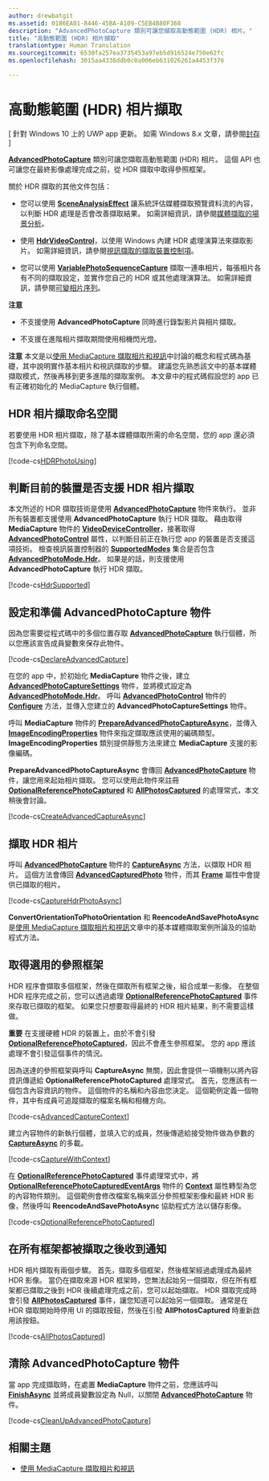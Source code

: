 ```yaml
---
author: drewbatgit
ms.assetid: 0186EA01-8446-45BA-A109-C5EB4B80F368
description: "AdvancedPhotoCapture 類別可讓您擷取高動態範圍 (HDR) 相片。"
title: "高動態範圍 (HDR) 相片擷取"
translationtype: Human Translation
ms.sourcegitcommit: 6530fa257ea3735453a97eb5d916524e750e62fc
ms.openlocfilehash: 3015aa4338ddb0c0a006eb631026261a4453f376

---
```


# 高動態範圍 (HDR) 相片擷取

\[ 針對 Windows 10 上的 UWP app 更新。 如需 Windows 8.x 文章，請參閱[封存](http://go.microsoft.com/fwlink/p/?linkid=619132) \]


[
            **AdvancedPhotoCapture**](https://msdn.microsoft.com/library/windows/apps/mt181386) 類別可讓您擷取高動態範圍 (HDR) 相片。 這個 API 也可讓您在最終影像處理完成之前，從 HDR 擷取中取得參照框架。

關於 HDR 擷取的其他文件包括：

-   您可以使用 [**SceneAnalysisEffect**](https://msdn.microsoft.com/library/windows/apps/dn948902) 讓系統評估媒體擷取預覽資料流的內容，以判斷 HDR 處理是否會改善擷取結果。 如需詳細資訊，請參閱[媒體擷取的場景分析](scene-analysis-for-media-capture.md)。

-   使用 [**HdrVideoControl**](https://msdn.microsoft.com/library/windows/apps/dn926680)，以使用 Windows 內建 HDR 處理演算法來擷取影片。 如需詳細資訊，請參閱[視訊擷取的擷取裝置控制項](capture-device-controls-for-video-capture.md)。

-   您可以使用 [**VariablePhotoSequenceCapture**](https://msdn.microsoft.com/library/windows/apps/dn652564) 擷取一連串相片，每張相片各有不同的擷取設定，並實作您自己的 HDR 或其他處理演算法。 如需詳細資訊，請參閱[可變相片序列](variable-photo-sequence.md)。

**注意**
-   不支援使用 **AdvancedPhotoCapture** 同時進行錄製影片與相片擷取。

-   不支援在進階相片擷取期間使用相機閃光燈。

**注意** 本文是以[使用 MediaCapture 擷取相片和視訊](capture-photos-and-video-with-mediacapture.md)中討論的概念和程式碼為基礎，其中說明實作基本相片和視訊擷取的步驟。 建議您先熟悉該文中的基本媒體擷取模式，然後再移到更多進階的擷取案例。 本文章中的程式碼假設您的 app 已有正確初始化的 MediaCapture 執行個體。

## HDR 相片擷取命名空間

若要使用 HDR 相片擷取，除了基本媒體擷取所需的命名空間，您的 app 還必須包含下列命名空間。

[!code-cs[HDRPhotoUsing](./code/BasicMediaCaptureWin10/cs/MainPage.xaml.cs#SnippetHDRPhotoUsing)]


## 判斷目前的裝置是否支援 HDR 相片擷取

本文所述的 HDR 擷取技術是使用 [**AdvancedPhotoCapture**](https://msdn.microsoft.com/library/windows/apps/mt181386) 物件來執行。 並非所有裝置都支援使用 **AdvancedPhotoCapture** 執行 HDR 擷取。 藉由取得 **MediaCapture** 物件的 [**VideoDeviceController**](https://msdn.microsoft.com/library/windows/apps/br226825)，接著取得 [**AdvancedPhotoControl**](https://msdn.microsoft.com/library/windows/apps/mt147840) 屬性，以判斷目前正在執行您 app 的裝置是否支援這項技術。 檢查視訊裝置控制器的 [**SupportedModes**](https://msdn.microsoft.com/library/windows/apps/mt147844) 集合是否包含 [**AdvancedPhotoMode.Hdr**](https://msdn.microsoft.com/library/windows/apps/mt147845)。 如果是的話，則支援使用 **AdvancedPhotoCapture** 執行 HDR 擷取。

[!code-cs[HdrSupported](./code/BasicMediaCaptureWin10/cs/MainPage.xaml.cs#SnippetHdrSupported)]

## 設定和準備 AdvancedPhotoCapture 物件

因為您需要從程式碼中的多個位置存取 [**AdvancedPhotoCapture**](https://msdn.microsoft.com/library/windows/apps/mt181386) 執行個體，所以您應該宣告成員變數來保存此物件。

[!code-cs[DeclareAdvancedCapture](./code/BasicMediaCaptureWin10/cs/MainPage.xaml.cs#SnippetDeclareAdvancedCapture)]

在您的 app 中，於初始化 **MediaCapture** 物件之後，建立 [**AdvancedPhotoCaptureSettings**](https://msdn.microsoft.com/library/windows/apps/mt147837) 物件，並將模式設定為 [**AdvancedPhotoMode.Hdr**](https://msdn.microsoft.com/library/windows/apps/mt147845)。 呼叫 [**AdvancedPhotoControl**](https://msdn.microsoft.com/library/windows/apps/mt147840) 物件的 [**Configure**](https://msdn.microsoft.com/library/windows/apps/mt147841) 方法，並傳入您建立的 **AdvancedPhotoCaptureSettings** 物件。

呼叫 **MediaCapture** 物件的 [**PrepareAdvancedPhotoCaptureAsync**](https://msdn.microsoft.com/library/windows/apps/mt181403)，並傳入 [**ImageEncodingProperties**](https://msdn.microsoft.com/library/windows/apps/hh700993) 物件來指定擷取應該使用的編碼類型。 **ImageEncodingProperties** 類別提供靜態方法來建立 **MediaCapture** 支援的影像編碼。

**PrepareAdvancedPhotoCaptureAsync** 會傳回 [**AdvancedPhotoCapture**](https://msdn.microsoft.com/library/windows/apps/mt181386) 物件，讓您用來起始相片擷取。 您可以使用此物件來註冊 [**OptionalReferencePhotoCaptured**](https://msdn.microsoft.com/library/windows/apps/mt181392) 和 [**AllPhotosCaptured**](https://msdn.microsoft.com/library/windows/apps/mt181387) 的處理常式，本文稍後會討論。

[!code-cs[CreateAdvancedCaptureAsync](./code/BasicMediaCaptureWin10/cs/MainPage.xaml.cs#SnippetCreateAdvancedCaptureAsync)]

## 擷取 HDR 相片

呼叫 [**AdvancedPhotoCapture**](https://msdn.microsoft.com/library/windows/apps/mt181386) 物件的 [**CaptureAsync**](https://msdn.microsoft.com/library/windows/apps/mt181388) 方法，以擷取 HDR 相片。 這個方法會傳回 [**AdvancedCapturedPhoto**](https://msdn.microsoft.com/library/windows/apps/mt181378) 物件，而其 [**Frame**](https://msdn.microsoft.com/library/windows/apps/mt181382) 屬性中會提供已擷取的相片。

[!code-cs[CaptureHdrPhotoAsync](./code/BasicMediaCaptureWin10/cs/MainPage.xaml.cs#SnippetCaptureHdrPhotoAsync)]

**ConvertOrientationToPhotoOrientation** 和 **ReencodeAndSavePhotoAsync** 是[使用 MediaCapture 擷取相片和視訊](capture-photos-and-video-with-mediacapture.md)文章中的基本媒體擷取案例所論及的協助程式方法。

## 取得選用的參照框架

HDR 程序會擷取多個框架，然後在擷取所有框架之後，組合成單一影像。 在整個 HDR 程序完成之前，您可以透過處理 [**OptionalReferencePhotoCaptured**](https://msdn.microsoft.com/library/windows/apps/mt181392) 事件來存取已擷取的框架。 如果您只想要取得最終的 HDR 相片結果，則不需要這樣做。

**重要** 在支援硬體 HDR 的裝置上，由於不會引發 [**OptionalReferencePhotoCaptured**](https://msdn.microsoft.com/library/windows/apps/mt181392)，因此不會產生參照框架。 您的 app 應該處理不會引發這個事件的情況。

因為送達的參照框架與呼叫 **CaptureAsync** 無關，因此會提供一項機制以將內容資訊傳遞給 **OptionalReferencePhotoCaptured** 處理常式。 首先，您應該有一個包含內容資訊的物件。 這個物件的名稱和內容由您決定。 這個範例定義一個物件，其中有成員可追蹤擷取的檔案名稱和相機方向。

[!code-cs[AdvancedCaptureContext](./code/BasicMediaCaptureWin10/cs/MainPage.xaml.cs#SnippetAdvancedCaptureContext)]

建立內容物件的新執行個體，並填入它的成員，然後傳遞給接受物件做為參數的 [**CaptureAsync**](https://msdn.microsoft.com/library/windows/apps/mt181388) 的多載。

[!code-cs[CaptureWithContext](./code/BasicMediaCaptureWin10/cs/MainPage.xaml.cs#SnippetCaptureWithContext)]

在 [**OptionalReferencePhotoCaptured**](https://msdn.microsoft.com/library/windows/apps/mt181392) 事件處理常式中，將 [**OptionalReferencePhotoCapturedEventArgs**](https://msdn.microsoft.com/library/windows/apps/mt181404) 物件的 [**Context**](https://msdn.microsoft.com/library/windows/apps/mt181405) 屬性轉型為您的內容物件類別。 這個範例會修改檔案名稱來區分參照框架影像和最終 HDR 影像，然後呼叫 **ReencodeAndSavePhotoAsync** 協助程式方法以儲存影像。

[!code-cs[OptionalReferencePhotoCaptured](./code/BasicMediaCaptureWin10/cs/MainPage.xaml.cs#SnippetOptionalReferencePhotoCaptured)]

## 在所有框架都被擷取之後收到通知

HDR 相片擷取有兩個步驟。 首先，擷取多個框架，然後框架經過處理成為最終 HDR 影像。 當仍在擷取來源 HDR 框架時，您無法起始另一個擷取，但在所有框架都已擷取之後到 HDR 後續處理完成之前，您可以起始擷取。 HDR 擷取完成時會引發 [**AllPhotosCaptured**](https://msdn.microsoft.com/library/windows/apps/mt181387) 事件，讓您知道可以起始另一個擷取。 通常是在 HDR 擷取開始時停用 UI 的擷取按鈕，然後在引發 **AllPhotosCaptured** 時重新啟用該按鈕。

[!code-cs[AllPhotosCaptured](./code/BasicMediaCaptureWin10/cs/MainPage.xaml.cs#SnippetAllPhotosCaptured)]

## 清除 AdvancedPhotoCapture 物件

當 app 完成擷取時，在處置 **MediaCapture** 物件之前，您應該呼叫 [**FinishAsync**](https://msdn.microsoft.com/library/windows/apps/mt181391) 並將成員變數設定為 Null，以關閉 [**AdvancedPhotoCapture**](https://msdn.microsoft.com/library/windows/apps/mt181386) 物件。

[!code-cs[CleanUpAdvancedPhotoCapture](./code/BasicMediaCaptureWin10/cs/MainPage.xaml.cs#SnippetCleanUpAdvancedPhotoCapture)]

## 相關主題

* [使用 MediaCapture 擷取相片和視訊](capture-photos-and-video-with-mediacapture.md)



<!--HONumber=Jun16_HO4-->


